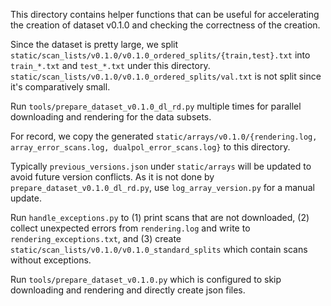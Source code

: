 This directory contains helper functions that can be useful for accelerating the creation of 
dataset v0.1.0 and checking the correctness of the creation.

Since the dataset is pretty large, we split `static/scan_lists/v0.1.0/v0.1.0_ordered_splits/{train,test}.txt` 
into `train_*.txt` and `test_*.txt` under this directory.
`static/scan_lists/v0.1.0/v0.1.0_ordered_splits/val.txt` is not split since it's comparatively small.

Run `tools/prepare_dataset_v0.1.0_dl_rd.py` multiple times for parallel downloading and rendering for the data subsets.

For record, we copy the generated
`static/arrays/v0.1.0/{rendering.log, array_error_scans.log, dualpol_error_scans.log}` to this directory.

Typically `previous_versions.json` under `static/arrays` will be updated to avoid future version conflicts.
As it is not done by `prepare_dataset_v0.1.0_dl_rd.py`, use `log_array_version.py` for a manual update.

Run `handle_exceptions.py` to (1) print scans that are not downloaded, (2) collect unexpected errors from 
`rendering.log` and write to `rendering_exceptions.txt`, and (3) create 
`static/scan_lists/v0.1.0/v0.1.0_standard_splits` which contain scans without exceptions.

Run `tools/prepare_dataset_v0.1.0.py` which is configured to skip downloading and rendering and 
directly create json files.